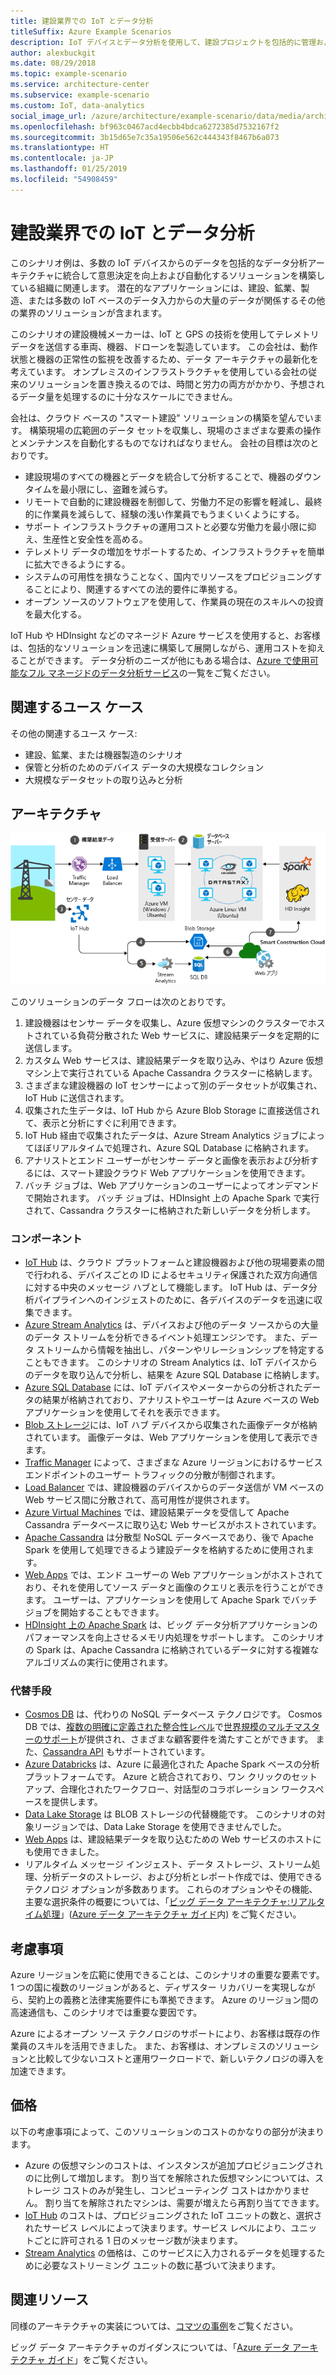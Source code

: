 ```yaml
---
title: 建設業界での IoT とデータ分析
titleSuffix: Azure Example Scenarios
description: IoT デバイスとデータ分析を使用して、建設プロジェクトを包括的に管理および運用します。
author: alexbuckgit
ms.date: 08/29/2018
ms.topic: example-scenario
ms.service: architecture-center
ms.subservice: example-scenario
ms.custom: IoT, data-analytics
social_image_url: /azure/architecture/example-scenario/data/media/architecture-big-data-with-iot.png
ms.openlocfilehash: bf963c0467acd4ecbb4bdca6272385d7532167f2
ms.sourcegitcommit: 3b15d65e7c35a19506e562c444343f8467b6a073
ms.translationtype: HT
ms.contentlocale: ja-JP
ms.lasthandoff: 01/25/2019
ms.locfileid: "54908459"
---
```

# <a name="iot-and-data-analytics-in-the-construction-industry"></a>建設業界での IoT とデータ分析

このシナリオ例は、多数の IoT デバイスからのデータを包括的なデータ分析アーキテクチャに統合して意思決定を向上および自動化するソリューションを構築している組織に関連します。 潜在的なアプリケーションには、建設、鉱業、製造、または多数の IoT ベースのデータ入力からの大量のデータが関係するその他の業界のソリューションが含まれます。

このシナリオの建設機械メーカーは、IoT と GPS の技術を使用してテレメトリ データを送信する車両、機器、ドローンを製造しています。 この会社は、動作状態と機器の正常性の監視を改善するため、データ アーキテクチャの最新化を考えています。 オンプレミスのインフラストラクチャを使用している会社の従来のソリューションを置き換えるのでは、時間と労力の両方がかかり、予想されるデータ量を処理するのに十分なスケールにできません。

会社は、クラウド ベースの "スマート建設" ソリューションの構築を望んでいます。 構築現場の広範囲のデータ セットを収集し、現場のさまざまな要素の操作とメンテナンスを自動化するものでなければなりません。 会社の目標は次のとおりです。

- 建設現場のすべての機器とデータを統合して分析することで、機器のダウンタイムを最小限にし、盗難を減らす。
- リモートで自動的に建設機器を制御して、労働力不足の影響を軽減し、最終的に作業員を減らして、経験の浅い作業員でもうまくいくようにする。
- サポート インフラストラクチャの運用コストと必要な労働力を最小限に抑え、生産性と安全性を高める。
- テレメトリ データの増加をサポートするため、インフラストラクチャを簡単に拡大できるようにする。
- システムの可用性を損なうことなく、国内でリソースをプロビジョニングすることにより、関連するすべての法的要件に準拠する。
- オープン ソースのソフトウェアを使用して、作業員の現在のスキルへの投資を最大化する。

IoT Hub や HDInsight などのマネージド Azure サービスを使用すると、お客様は、包括的なソリューションを迅速に構築して展開しながら、運用コストを抑えることができます。 データ分析のニーズが他にもある場合は、[Azure で使用可能なフル マネージドのデータ分析サービス][product-category]の一覧をご覧ください。

## <a name="relevant-use-cases"></a>関連するユース ケース

その他の関連するユース ケース:

- 建設、鉱業、または機器製造のシナリオ
- 保管と分析のためのデバイス データの大規模なコレクション
- 大規模なデータセットの取り込みと分析

## <a name="architecture"></a>アーキテクチャ

![建設業界での IoT とデータ分析のためのアーキテクチャ][architecture]

このソリューションのデータ フローは次のとおりです。

1. 建設機器はセンサー データを収集し、Azure 仮想マシンのクラスターでホストされている負荷分散された Web サービスに、建設結果データを定期的に送信します。
2. カスタム Web サービスは、建設結果データを取り込み、やはり Azure 仮想マシン上で実行されている Apache Cassandra クラスターに格納します。
3. さまざまな建設機器の IoT センサーによって別のデータセットが収集され、IoT Hub に送信されます。
4. 収集された生データは、IoT Hub から Azure Blob Storage に直接送信されて、表示と分析にすぐに利用できます。
5. IoT Hub 経由で収集されたデータは、Azure Stream Analytics ジョブによってほぼリアルタイムで処理され、Azure SQL Database に格納されます。
6. アナリストとエンド ユーザーがセンサー データと画像を表示および分析するには、スマート建設クラウド Web アプリケーションを使用できます。
7. バッチ ジョブは、Web アプリケーションのユーザーによってオンデマンドで開始されます。 バッチ ジョブは、HDInsight 上の Apache Spark で実行されて、Cassandra クラスターに格納された新しいデータを分析します。

### <a name="components"></a>コンポーネント

- [IoT Hub](/azure/iot-hub/about-iot-hub) は、クラウド プラットフォームと建設機器および他の現場要素の間で行われる、デバイスごとの ID によるセキュリティ保護された双方向通信に対する中央のメッセージ ハブとして機能します。 IoT Hub は、データ分析パイプラインへのインジェストのために、各デバイスのデータを迅速に収集できます。
- [Azure Stream Analytics](/azure/stream-analytics/stream-analytics-introduction) は、デバイスおよび他のデータ ソースからの大量のデータ ストリームを分析できるイベント処理エンジンです。 また、データ ストリームから情報を抽出し、パターンやリレーションシップを特定することもできます。 このシナリオの Stream Analytics は、IoT デバイスからのデータを取り込んで分析し、結果を Azure SQL Database に格納します。
- [Azure SQL Database](/azure/sql-database/sql-database-technical-overview) には、IoT デバイスやメーターからの分析されたデータの結果が格納されており、アナリストやユーザーは Azure ベースの Web アプリケーションを使用してそれを表示できます。
- [Blob ストレージ](/azure/storage/blobs/storage-blobs-introduction)には、IoT ハブ デバイスから収集された画像データが格納されています。 画像データは、Web アプリケーションを使用して表示できます。
- [Traffic Manager](/azure/traffic-manager/traffic-manager-overview) によって、さまざまな Azure リージョンにおけるサービス エンドポイントのユーザー トラフィックの分散が制御されます。
- [Load Balancer](/azure/load-balancer/load-balancer-overview) では、建設機器のデバイスからのデータ送信が VM ベースの Web サービス間に分散されて、高可用性が提供されます。
- [Azure Virtual Machines](/azure/virtual-machines) では、建設結果データを受信して Apache Cassandra データベースに取り込む Web サービスがホストされています。
- [Apache Cassandra](https://cassandra.apache.org) は分散型 NoSQL データベースであり、後で Apache Spark を使用して処理できるよう建設データを格納するために使用されます。
- [Web Apps](/azure/app-service/app-service-web-overview) では、エンド ユーザーの Web アプリケーションがホストされており、それを使用してソース データと画像のクエリと表示を行うことができます。 ユーザーは、アプリケーションを使用して Apache Spark でバッチ ジョブを開始することもできます。
- [HDInsight 上の Apache Spark](/azure/hdinsight/spark/apache-spark-overview) は、ビッグ データ分析アプリケーションのパフォーマンスを向上させるメモリ内処理をサポートします。 このシナリオの Spark は、Apache Cassandra に格納されているデータに対する複雑なアルゴリズムの実行に使用されます。

### <a name="alternatives"></a>代替手段

- [Cosmos DB](/azure/cosmos-db/introduction) は、代わりの NoSQL データベース テクノロジです。 Cosmos DB では、[複数の明確に定義された整合性レベル](/azure/cosmos-db/consistency-levels)で[世界規模のマルチマスターのサポート](/azure/cosmos-db/multi-region-writers)が提供され、さまざまな顧客要件を満たすことができます。 また、[Cassandra API](/azure/cosmos-db/cassandra-introduction) もサポートされています。
- [Azure Databricks](/azure/azure-databricks/what-is-azure-databricks) は、Azure に最適化された Apache Spark ベースの分析プラットフォームです。 Azure と統合されており、ワン クリックのセットアップ、合理化されたワークフロー、対話型のコラボレーション ワークスペースを提供します。
- [Data Lake Storage](/azure/storage/data-lake-storage) は BLOB ストレージの代替機能です。 このシナリオの対象リージョンでは、Data Lake Storage を使用できませんでした。
- [Web Apps](/azure/app-service) は、建設結果データを取り込むための Web サービスのホストにも使用できました。
- リアルタイム メッセージ インジェスト、データ ストレージ、ストリーム処理、分析データのストレージ、および分析とレポート作成では、使用できるテクノロジ オプションが多数あります。 これらのオプションやその機能、主要な選択条件の概要については、「[ビッグ データ アーキテクチャ:リアルタイム処理](/azure/architecture/data-guide/technology-choices/real-time-ingestion)」([Azure データ アーキテクチャ ガイド](/azure/architecture/data-guide)内) をご覧ください。

## <a name="considerations"></a>考慮事項

Azure リージョンを広範に使用できることは、このシナリオの重要な要素です。 1 つの国に複数のリージョンがあると、ディザスター リカバリーを実現しながら、契約上の義務と法律実施要件にも準拠できます。 Azure のリージョン間の高速通信も、このシナリオでは重要な要因です。

Azure によるオープン ソース テクノロジのサポートにより、お客様は既存の作業員のスキルを活用できました。 また、お客様は、オンプレミスのソリューションと比較して少ないコストと運用ワークロードで、新しいテクノロジの導入を加速できます。

## <a name="pricing"></a>価格

以下の考慮事項によって、このソリューションのコストのかなりの部分が決まります。

- Azure の仮想マシンのコストは、インスタンスが追加プロビジョニングされのに比例して増加します。 割り当てを解除された仮想マシンについては、ストレージ コストのみが発生し、コンピューティング コストはかかりません。 割り当てを解除されたマシンは、需要が増えたら再割り当てできます。
- [IoT Hub](https://azure.microsoft.com/pricing/details/iot-hub) のコストは、プロビジョニングされた IoT ユニットの数と、選択されたサービス レベルによって決まります。サービス レベルにより、ユニットごとに許可される 1 日のメッセージ数が決まります。
- [Stream Analytics](https://azure.microsoft.com/pricing/details/stream-analytics) の価格は、このサービスに入力されるデータを処理するために必要なストリーミング ユニットの数に基づいて決まります。

## <a name="related-resources"></a>関連リソース

同様のアーキテクチャの実装については、[コマツの事例][customer-story]をご覧ください。

ビッグ データ アーキテクチャのガイダンスについては、「[Azure データ アーキテクチャ ガイド](/azure/architecture/data-guide)」をご覧ください。

<!-- links -->

[product-category]: https://azure.microsoft.com/product-categories/analytics/
[customer-site]: https://home.komatsu/en/
[customer-story]: https://customers.microsoft.com/story/komatsu-manufacturing-azure-iot-hub-japan
[architecture]: ./media/architecture-big-data-with-iot.png
